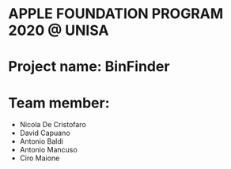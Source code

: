 # APPLE FOUNDATION PROGRAM 2020 @ UNISA
# Project name: BinFinder

# Team member:
- Nicola De Cristofaro
- David Capuano
- Antonio Baldi
- Antonio Mancuso
- Ciro Maione


